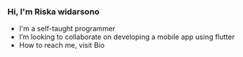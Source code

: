 ### Hi, I'm Riska widarsono
- I'm a self-taught programmer
- I’m looking to collaborate on developing a mobile app using flutter
- How to reach me, visit Bio
